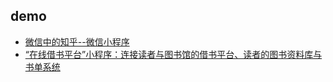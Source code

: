 
## demo

* [微信中的知乎--微信小程序](https://github.com/RebeccaHanjw/weapp-wechat-zhihu)
* [“在线借书平台”小程序：连接读者与图书馆的借书平台、读者的图书资料库与书单系统](https://github.com/imageslr/weapp-library)
